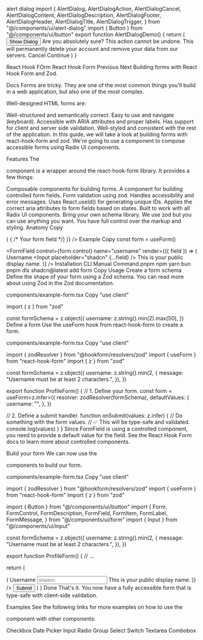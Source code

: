 alert dialog
import {
AlertDialog,
AlertDialogAction,
AlertDialogCancel,
AlertDialogContent,
AlertDialogDescription,
AlertDialogFooter,
AlertDialogHeader,
AlertDialogTitle,
AlertDialogTrigger,
} from "@/components/ui/alert-dialog"
import { Button } from "@/components/ui/button"
export function AlertDialogDemo() {
return (
<AlertDialog>
<AlertDialogTrigger asChild>
<Button variant="outline">Show Dialog</Button>
</AlertDialogTrigger>
<AlertDialogContent>
<AlertDialogHeader>
<AlertDialogTitle>Are you absolutely sure?</AlertDialogTitle>
<AlertDialogDescription>
This action cannot be undone. This will permanently delete your
account and remove your data from our servers.
</AlertDialogDescription>
</AlertDialogHeader>
<AlertDialogFooter>
<AlertDialogCancel>Cancel</AlertDialogCancel>
<AlertDialogAction>Continue</AlertDialogAction>
</AlertDialogFooter>
</AlertDialogContent>
</AlertDialog>
)
}

React Hook FOrm
React Hook Form
Previous
Next
Building forms with React Hook Form and Zod.

Docs
Forms are tricky. They are one of the most common things you'll build in a web application, but also one of the most complex.

Well-designed HTML forms are:

Well-structured and semantically correct.
Easy to use and navigate (keyboard).
Accessible with ARIA attributes and proper labels.
Has support for client and server side validation.
Well-styled and consistent with the rest of the application.
In this guide, we will take a look at building forms with react-hook-form and zod. We're going to use a <FormField> component to compose accessible forms using Radix UI components.

Features
The <Form /> component is a wrapper around the react-hook-form library. It provides a few things:

Composable components for building forms.
A <FormField /> component for building controlled form fields.
Form validation using zod.
Handles accessibility and error messages.
Uses React.useId() for generating unique IDs.
Applies the correct aria attributes to form fields based on states.
Built to work with all Radix UI components.
Bring your own schema library. We use zod but you can use anything you want.
You have full control over the markup and styling.
Anatomy
Copy

<Form>
  <FormField
    control={...}
    name="..."
    render={() => (
      <FormItem>
        <FormLabel />
        <FormControl>
          { /* Your form field */}
        </FormControl>
        <FormDescription />
        <FormMessage />
      </FormItem>
    )}
  />
</Form>
Example
Copy
const form = useForm()
 
<FormField
  control={form.control}
  name="username"
  render={({ field }) => (
    <FormItem>
      <FormLabel>Username</FormLabel>
      <FormControl>
        <Input placeholder="shadcn" {...field} />
      </FormControl>
      <FormDescription>This is your public display name.</FormDescription>
      <FormMessage />
    </FormItem>
  )}
/>
Installation
CLI
Manual
Command
pnpm
npm
yarn
bun
pnpm dlx shadcn@latest add form
Copy
Usage
Create a form schema
Define the shape of your form using a Zod schema. You can read more about using Zod in the Zod documentation.

components/example-form.tsx
Copy
"use client"

import { z } from "zod"

const formSchema = z.object({
username: z.string().min(2).max(50),
})
Define a form
Use the useForm hook from react-hook-form to create a form.

components/example-form.tsx
Copy
"use client"

import { zodResolver } from "@hookform/resolvers/zod"
import { useForm } from "react-hook-form"
import { z } from "zod"

const formSchema = z.object({
username: z.string().min(2, {
message: "Username must be at least 2 characters.",
}),
})

export function ProfileForm() {
// 1. Define your form.
const form = useForm<z.infer<typeof formSchema>>({
resolver: zodResolver(formSchema),
defaultValues: {
username: "",
},
})

// 2. Define a submit handler.
function onSubmit(values: z.infer<typeof formSchema>) {
// Do something with the form values.
// ✅ This will be type-safe and validated.
console.log(values)
}
}
Since FormField is using a controlled component, you need to provide a default value for the field. See the React Hook Form docs to learn more about controlled components.

Build your form
We can now use the <Form /> components to build our form.

components/example-form.tsx
Copy
"use client"

import { zodResolver } from "@hookform/resolvers/zod"
import { useForm } from "react-hook-form"
import { z } from "zod"

import { Button } from "@/components/ui/button"
import {
Form,
FormControl,
FormDescription,
FormField,
FormItem,
FormLabel,
FormMessage,
} from "@/components/ui/form"
import { Input } from "@/components/ui/input"

const formSchema = z.object({
username: z.string().min(2, {
message: "Username must be at least 2 characters.",
}),
})

export function ProfileForm() {
// ...

return (

<Form {...form}>
<form onSubmit={form.handleSubmit(onSubmit)} className="space-y-8">
<FormField
control={form.control}
name="username"
render={({ field }) => (
<FormItem>
<FormLabel>Username</FormLabel>
<FormControl>
<Input placeholder="shadcn" {...field} />
</FormControl>
<FormDescription>
This is your public display name.
</FormDescription>
<FormMessage />
</FormItem>
)}
/>
<Button type="submit">Submit</Button>
</form>
</Form>
)
}
Done
That's it. You now have a fully accessible form that is type-safe with client-side validation.

Examples
See the following links for more examples on how to use the <Form /> component with other components:

Checkbox
Date Picker
Input
Radio Group
Select
Switch
Textarea
Combobox
